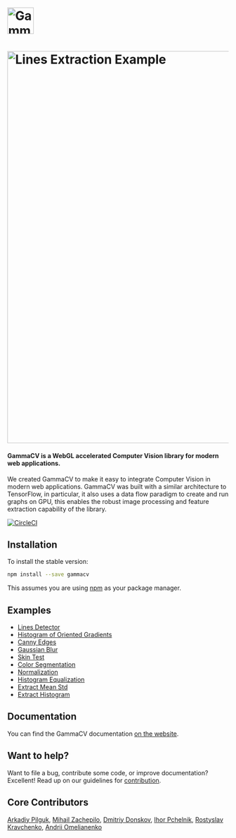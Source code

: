 # <a href='https://gammacv.com'><img src='https://github.com/PeculiarVentures/GammaCV/blob/master/static/gammacv-logo.png' height='60' alt='GammaCV Logo' aria-label='GammaCV Site' /></a>

# <a href='https://gammacv.com'><img src='https://github.com/PeculiarVentures/GammaCV/blob/master/static/example-lines-extract.gif' width='890' alt='Lines Extraction Example' aria-label='Lines Extraction Example' /></a>

#### GammaCV is a WebGL accelerated Computer Vision library for modern web applications. 

We created GammaCV to make it easy to integrate Computer Vision in modern web applications. GammaCV was built with a similar architecture to TensorFlow, in particular, it also uses a data flow paradigm to create and run graphs on GPU, this enables the robust image processing and feature extraction capability of the library.

[![CircleCI](https://circleci.com/gh/PeculiarVentures/GammaCV.svg?style=svg&circle-token=4d5c9d9ac8f27f4b8319b3d4c8bc6da22bb27462)](https://circleci.com/gh/PeculiarVentures/GammaCV)

## Installation

To install the stable version:

```bash
npm install --save gammacv
```

This assumes you are using [npm](https://www.npmjs.com/) as your package manager.  


## Examples
- [Lines Detector](https://gammacv.com/examples/pc_lines)
- [Histogram of Oriented Gradients](https://gammacv.com/examples/hog)
- [Canny Edges](https://gammacv.com/examples/canny_edges)
- [Gaussian Blur](https://gammacv.com/examples/gaussian_blur)
- [Skin Test](https://gammacv.com/examples/skin_test)
- [Color Segmentation](https://gammacv.com/examples/color_segmentation)
- [Normalization](https://gammacv.com/examples/norm)
- [Histogram Equalization](https://gammacv.com/examples/histogram_equalization)
- [Extract Mean Std](https://gammacv.com/examples/extract_mean_std)
- [Extract Histogram](https://gammacv.com/examples/histogram)

## Documentation
You can find the GammaCV documentation [on the website](https://gammacv.com/docs).

## Want to help?
Want to file a bug, contribute some code, or improve documentation? Excellent! Read up on our guidelines for [contribution](https://github.com/PeculiarVentures/GammaCV/blob/master/CONTRIBUTING.md).

## Core Contributors
[Arkadiy Pilguk](https://github.com/apilguk),
[Mihail Zachepilo](https://github.com/WorldThirteen),
[Dmitriy Donskov](https://github.com/donskov),
[Ihor Pchelnik](https://github.com/p1nta),
[Rostyslav Kravchenko](https://github.com/RostyslavKravchenko),
[Andrii Omelianenko](https://github.com/andrOmelianenko)
